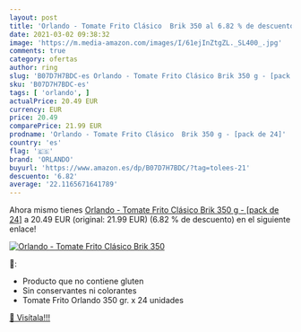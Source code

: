 ```yaml
---
layout: post
title: 'Orlando - Tomate Frito Clásico  Brik 350 al 6.82 % de descuento'
date: 2021-03-02 09:38:32
image: 'https://m.media-amazon.com/images/I/61ejInZtgZL._SL400_.jpg'
comments: true
category: ofertas
author: ring
slug: 'B07D7H7BDC-es Orlando - Tomate Frito Clásico Brik 350 g - [pack de 24]'
sku: 'B07D7H7BDC-es'
tags: [ 'orlando', ]
actualPrice: 20.49 EUR
currency: EUR
price: 20.49
comparePrice: 21.99 EUR
prodname: 'Orlando - Tomate Frito Clásico  Brik 350 g - [pack de 24]'
country: 'es'
flag: '🇪🇸'
brand: 'ORLANDO'
buyurl: 'https://www.amazon.es/dp/B07D7H7BDC/?tag=tolees-21'
descuento: '6.82'
average: '22.1165671641789'
---
```


Ahora mismo tienes [Orlando - Tomate Frito Clásico  Brik 350 g - [pack de 24]](https://www.amazon.es/dp/B07D7H7BDC/?tag=tolees-21) a 20.49 EUR (original: 21.99 EUR) (6.82 %  de descuento) en el siguiente enlace!

[![Orlando - Tomate Frito Clásico  Brik 350](https://m.media-amazon.com/images/I/61ejInZtgZL._SL400_.jpg)](https://www.amazon.es/dp/B07D7H7BDC/?tag=tolees-21)

🔎:

- Producto que no contiene gluten
- Sin conservantes ni colorantes
- Tomate Frito Orlando 350 gr. x 24 unidades

[🛒 Visítala!!!](https://www.amazon.es/dp/B07D7H7BDC/?tag=tolees-21)

